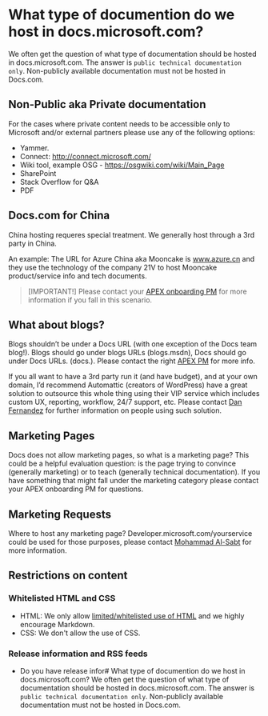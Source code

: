 # What type of documention do we host in docs.microsoft.com?
We often get the question of what type of documentation should be hosted in docs.microsoft.com. The answer is `public technical documentation only`. Non-publicly available documentation must not be hosted in Docs.com.

## Non-Public aka Private documentation
For the cases where private content needs to be accessible only to Microsoft and/or external partners please use any of the following options:

* Yammer.
* Connect: http://connect.microsoft.com/ 
* Wiki tool, example OSG - https://osgwiki.com/wiki/Main_Page 
* SharePoint
*	Stack Overflow for Q&A
* PDF

## Docs.com for China
China hosting requeres special treatment. We generally host through a 3rd party in China. 

An example:
The URL for Azure China aka Mooncake is www.azure.cn and they use the technology of the company 21V to host Mooncake product/service info and tech documents. 

> [IMPORTANT!] 
> Please contact your [APEX onboarding PM](https://microsoft.sharepoint.com/teams/Visual_Studio_China/_layouts/OneNote.aspx?id=%2Fteams%2FVisual_Studio_China%2FShared%20Documents%2FDOCS.MSFT&wd=target%28Overview.one%7CAC65D90B-5DA7-458E-9AA6-D2C98F06E207%2FTeam%7C94DC06FE-C59B-4D69-8BD6-D12060CF2F55%2F%29) for more information if you fall in this scenario.

## What about blogs?
Blogs shouldn’t be under a Docs URL (with one exception of the Docs team blog!). Blogs should go under blogs URLs (blogs.msdn), Docs should go under Docs URLs. (docs.). Please contact the right [APEX PM](https://microsoft.sharepoint.com/teams/Visual_Studio_China/_layouts/OneNote.aspx?id=%2Fteams%2FVisual_Studio_China%2FShared%20Documents%2FDOCS.MSFT&wd=target%28Overview.one%7CAC65D90B-5DA7-458E-9AA6-D2C98F06E207%2FTeam%7C94DC06FE-C59B-4D69-8BD6-D12060CF2F55%2F%29) for more info.

If you all want to have a 3rd party run it (and have budget), and at your own domain, I’d recommend Automattic (creators of WordPress) have a great solution to outsource this whole thing using their VIP service which includes custom UX, reporting, workflow, 24/7 support, etc. Please contact [Dan Fernandez](mailto:danielfe@microsoft.com) for further information on people using such solution.

## Marketing Pages

Docs does not allow marketing pages, so what is a marketing page? This could be a helpful evaluation question: is the page trying to convince (generally marketing) or to teach (generally technical documentation). If you have something that might fall under the marketing category please contact your APEX onboarding PM for questions. 

## Marketing Requests

Where to host any marketing page? Developer.microsoft.com/yourservice could be used for those purposes, please contact [Mohammad Al-Sabt](mailto:mosabt@microsoft.com) for more information. 

## Restrictions on content

### Whitelisted HTML and CSS

* HTML: We only allow [limited/whitelisted use of HTML](https://opsdocs.azurewebsites.net/en-us/opsdocs/partnerdocs/gfm?branch=master#6-html-whitelist) and we highly encourage Markdown. 
* CSS: We don't allow the use of CSS.

### Release information and RSS feeds

* Do you have release infor# What type of documention do we host in docs.microsoft.com?
We often get the question of what type of documentation should be hosted in docs.microsoft.com. The answer is `public technical documentation only`. Non-publicly available documentation must not be hosted in Docs.com.

